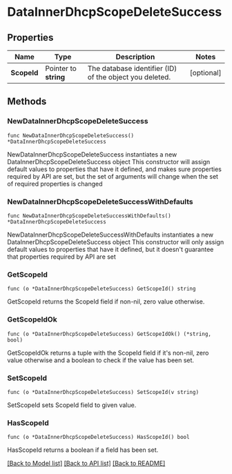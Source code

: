 # DataInnerDhcpScopeDeleteSuccess

## Properties

Name | Type | Description | Notes
------------ | ------------- | ------------- | -------------
**ScopeId** | Pointer to **string** | The database identifier (ID) of the object you deleted. | [optional] 

## Methods

### NewDataInnerDhcpScopeDeleteSuccess

`func NewDataInnerDhcpScopeDeleteSuccess() *DataInnerDhcpScopeDeleteSuccess`

NewDataInnerDhcpScopeDeleteSuccess instantiates a new DataInnerDhcpScopeDeleteSuccess object
This constructor will assign default values to properties that have it defined,
and makes sure properties required by API are set, but the set of arguments
will change when the set of required properties is changed

### NewDataInnerDhcpScopeDeleteSuccessWithDefaults

`func NewDataInnerDhcpScopeDeleteSuccessWithDefaults() *DataInnerDhcpScopeDeleteSuccess`

NewDataInnerDhcpScopeDeleteSuccessWithDefaults instantiates a new DataInnerDhcpScopeDeleteSuccess object
This constructor will only assign default values to properties that have it defined,
but it doesn't guarantee that properties required by API are set

### GetScopeId

`func (o *DataInnerDhcpScopeDeleteSuccess) GetScopeId() string`

GetScopeId returns the ScopeId field if non-nil, zero value otherwise.

### GetScopeIdOk

`func (o *DataInnerDhcpScopeDeleteSuccess) GetScopeIdOk() (*string, bool)`

GetScopeIdOk returns a tuple with the ScopeId field if it's non-nil, zero value otherwise
and a boolean to check if the value has been set.

### SetScopeId

`func (o *DataInnerDhcpScopeDeleteSuccess) SetScopeId(v string)`

SetScopeId sets ScopeId field to given value.

### HasScopeId

`func (o *DataInnerDhcpScopeDeleteSuccess) HasScopeId() bool`

HasScopeId returns a boolean if a field has been set.


[[Back to Model list]](../README.md#documentation-for-models) [[Back to API list]](../README.md#documentation-for-api-endpoints) [[Back to README]](../README.md)


